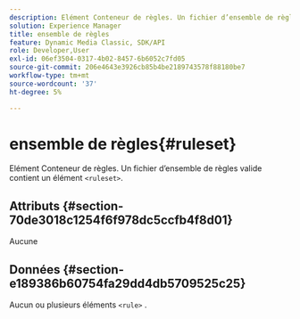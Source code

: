 ```yaml
---
description: Elément Conteneur de règles. Un fichier d’ensemble de règles valide contient un élément <ruleSet> .
solution: Experience Manager
title: ensemble de règles
feature: Dynamic Media Classic, SDK/API
role: Developer,User
exl-id: 06ef3504-0317-4b02-8457-6b6052c7fd05
source-git-commit: 206e4643e3926cb85b4be2189743578f88180be7
workflow-type: tm+mt
source-wordcount: '37'
ht-degree: 5%

---
```


# ensemble de règles{#ruleset}

Elément Conteneur de règles. Un fichier d’ensemble de règles valide contient un élément `<ruleset>`.

## Attributs {#section-70de3018c1254f6f978dc5ccfb4f8d01}

Aucune

## Données {#section-e189386b60754fa29dd4db5709525c25}

Aucun ou plusieurs éléments `<rule>` .
